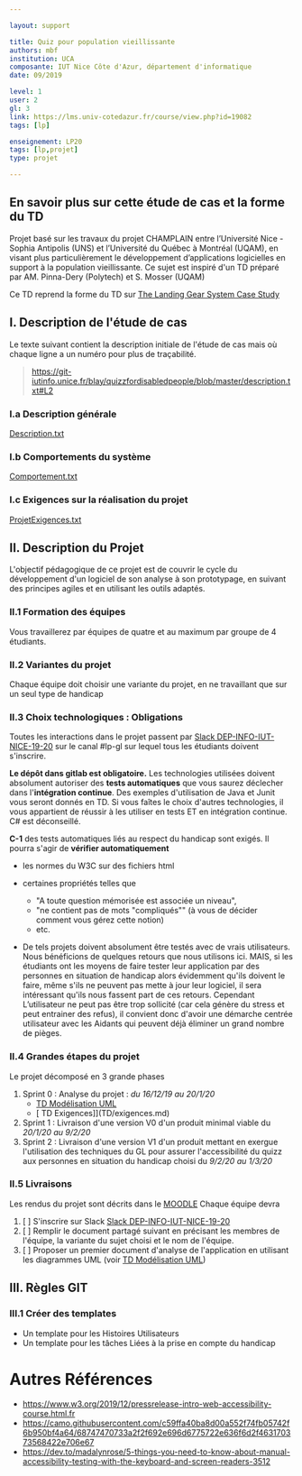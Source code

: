 ```yaml
---

layout: support

title: Quiz pour population vieillissante
authors: mbf
institution: UCA
composante: IUT Nice Côte d'Azur, département d'informatique
date: 09/2019

level: 1
user: 2
gl: 3
link: https://lms.univ-cotedazur.fr/course/view.php?id=19082
tags: [lp]

enseignement: LP20
tags: [lp,projet]
type: projet

---
```




## En savoir plus sur cette étude de cas et la forme du TD

Projet basé sur les travaux du projet CHAMPLAIN entre l’Université Nice - Sophia Antipolis (UNS) et l’Université du Québec à Montréal (UQAM), en visant plus particulièrement le développement d’applications logicielles en support à la population vieillissante.
Ce sujet est inspiré d'un TD préparé par AM. Pinna-Dery (Polytech) et S. Mosser (UQAM)


Ce TD reprend la forme du TD sur [The Landing Gear System Case Study](https://mi-git.univ-tlse2.fr/ECb/LGS/blob/master/README.adoc)



## I. Description de l'étude de cas

Le texte suivant contient la description initiale de l'étude de cas mais où chaque ligne a un numéro pour plus de traçabilité.


> https://git-iutinfo.unice.fr/blay/quizzfordisabledpeople/blob/master/description.txt#L2 


### I.a Description générale

[Description.txt](description.txt)

### I.b Comportements du système
[Comportement.txt](Comportement.txt)

### I.c Exigences sur la réalisation du projet
[ProjetExigences.txt](ProjetExgigences.txt)



## II. Description du Projet

L'objectif pédagogique de ce projet est de couvrir le cycle du développement d'un logiciel de son analyse à son prototypage, en suivant des principes agiles et en utilisant les outils adaptés.


### II.1 Formation des équipes
Vous travaillerez par équipes de quatre et au maximum par groupe de 4 étudiants.

### II.2 Variantes du projet
Chaque équipe doit choisir une variante du projet, en ne travaillant que sur un seul type de handicap

### II.3 Choix technologiques : Obligations
Toutes les interactions dans le projet passent par [Slack DEP-INFO-IUT-NICE-19-20](https://join.slack.com/t/depinfoiutnic-voq7258/shared_invite/enQtODYwOTU3ODUwNjQwLTUyMzliODFlNmFiNjA3MzQyOWY1YjVkMjJjY2IxMjlhYjkwZjZiZWY4Y2VhZmRiNzI0Mjg3NzAwNDg4NWJmM2U) 
sur le canal #lp-gl sur lequel tous les étudiants doivent s'inscrire.

**Le dépôt dans gitlab est obligatoire.**
Les technologies utilisées doivent absolument autoriser des **tests automatiques** que vous saurez déclecher dans l'**intégration continue**.
Des exemples d'utilisation de Java et Junit vous seront donnés en TD.
Si vous faîtes le choix d'autres technologies, il vous appartient de réussir à les utiliser en tests ET en intégration continue. C# est déconseillé.


**C-1** des tests automatiques liés au respect du handicap sont exigés. Il pourra s'agir de **vérifier automatiquement**
*  les normes du W3C sur des fichiers html
*  certaines propriétés telles que
     * "A toute question mémorisée est associée un niveau", 
     * "ne contient pas de mots "compliqués"" (à vous de décider comment vous gérez cette notion) 
     * etc.

* De tels projets doivent absolument être testés avec de vrais utilisateurs. Nous bénéficions de quelques retours que nous utilisons ici. 
MAIS, si les étudiants ont les moyens de faire tester leur application par des personnes en situation de handicap 
alors évidemment qu'ils doivent le faire, même s'ils ne peuvent pas mette à jour leur logiciel, il sera intéressant qu'ils nous fassent part de ces retours. 
Cependant L’utilisateur ne peut pas être trop sollicité (car cela génère du stress et peut entrainer des refus), il convient donc d'avoir une démarche centrée utilisateur avec les Aidants qui peuvent déjà éliminer un grand nombre de pièges.


### II.4 Grandes étapes du projet

Le projet décomposé en 3 grande phases
1. Sprint 0 : Analyse du projet : *du 16/12/19 au 20/1/20*
    - [ TD Modélisation UML](TD/modelisation.md)
    - [ TD Exigences]](TD/exigences.md)
2. Sprint 1 : Livraison d'une version V0 d'un produit minimal viable  du *20/1/20 au 9/2/20*
2. Sprint 2 : Livraison d'une version V1 d'un produit mettant en exergue l'utilisation des techniques du GL pour assurer l'accessibilité du quizz aux personnes en situation du handicap choisi du *9/2/20 au 1/3/20*

### II.5 Livraisons
Les rendus du projet sont décrits dans le [MOODLE](https://lms.univ-cotedazur.fr/mod/assign/index.php?id=19082)
Chaque équipe devra
1.  [ ]  S'inscrire sur Slack [Slack DEP-INFO-IUT-NICE-19-20](https://join.slack.com/t/depinfoiutnic-voq7258/shared_invite/enQtODYwOTU3ODUwNjQwLTUyMzliODFlNmFiNjA3MzQyOWY1YjVkMjJjY2IxMjlhYjkwZjZiZWY4Y2VhZmRiNzI0Mjg3NzAwNDg4NWJmM2U) 
2.  [ ]  Remplir le document partagé suivant en précisant les membres de l'équipe, la variante du sujet choisi et le nom de l'équipe.
1.  [ ]  Proposer un premier document d'analyse de l'application en utilisant les diagrammes UML (voir [ TD Modélisation UML](TD/modelisation.md))




## III. Règles GIT

### III.1 Créer des templates
   * Un template pour les Histoires Utilisateurs
   * Un template pour les tâches Liées à la prise en compte du handicap
  

# Autres Références

* https://www.w3.org/2019/12/pressrelease-intro-web-accessibility-course.html.fr
* https://camo.githubusercontent.com/c59ffa40ba8d00a552f74fb05742f6b950bf4a64/68747470733a2f2f692e696d6775722e636f6d2f463170373568422e706e67
* https://dev.to/madalynrose/5-things-you-need-to-know-about-manual-accessibility-testing-with-the-keyboard-and-screen-readers-3512

